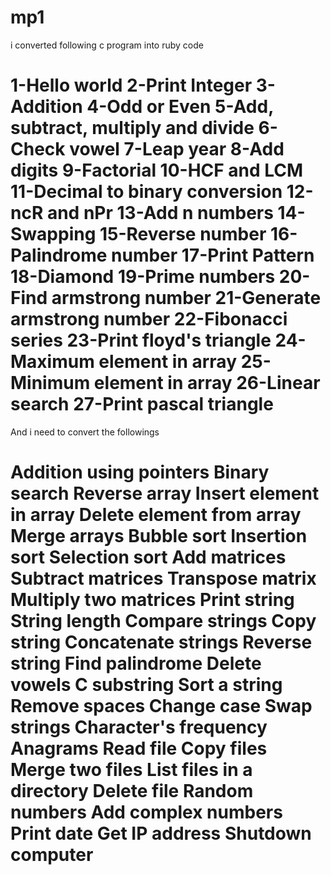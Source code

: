 mp1
=== 
i converted following c program into ruby code

1-Hello world
2-Print Integer
3-Addition
4-Odd or Even
5-Add, subtract, multiply and divide
6-Check vowel
7-Leap year
8-Add digits
9-Factorial
10-HCF and LCM
11-Decimal to binary conversion
12-ncR and nPr
13-Add n numbers
14-Swapping
15-Reverse number
16-Palindrome number
17-Print Pattern
18-Diamond
19-Prime numbers 
20-Find armstrong number
21-Generate armstrong number
22-Fibonacci series
23-Print floyd's triangle
24-Maximum element in array
25-Minimum element in array
26-Linear search
27-Print pascal triangle
=============
And i need to convert the followings

Addition using pointers
Binary search
Reverse array
Insert element in array
Delete element from array
Merge arrays
Bubble sort
Insertion sort
Selection sort
Add matrices
Subtract matrices
Transpose matrix
Multiply two matrices
Print string
String length
Compare strings
Copy string
Concatenate strings
Reverse string
Find palindrome
Delete vowels
C substring
Sort a string
Remove spaces
Change case
Swap strings
Character's frequency
Anagrams
Read file
Copy files
Merge two files
List files in a directory
Delete file
Random numbers
Add complex numbers
Print date
Get IP address
Shutdown computer
=============
